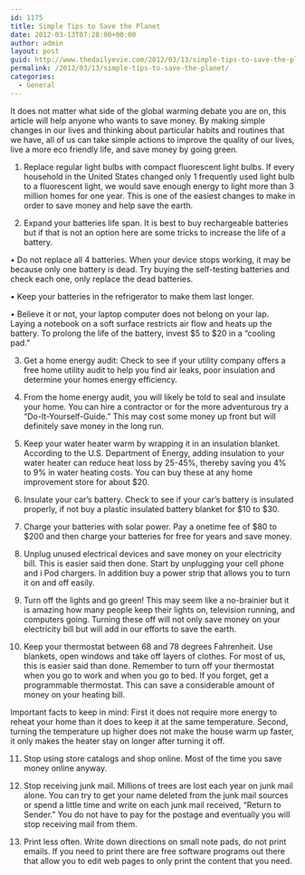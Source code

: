 ```yaml
---
id: 1175
title: Simple Tips to Save the Planet
date: 2012-03-13T07:28:00+00:00
author: admin
layout: post
guid: http://www.thedailyevie.com/2012/03/13/simple-tips-to-save-the-planet/
permalink: /2012/03/13/simple-tips-to-save-the-planet/
categories:
  - General
---
```

It does not matter what side of the global warming debate you are on, this article will help anyone who wants to save money. By making simple changes in our lives and thinking about particular habits and routines that we have, all of us can take simple actions to improve the quality of our lives, live a more eco friendly life, and save money by going green. 

1. Replace regular light bulbs with compact fluorescent light bulbs. If every household in the United States changed only 1 frequently used light bulb to a fluorescent light, we would save enough energy to light more than 3 million homes for one year. This is one of the easiest changes to make in order to save money and help save the earth.

2. Expand your batteries life span. It is best to buy rechargeable batteries but if that is not an option here are some tricks to increase the life of a battery.
  
• Do not replace all 4 batteries. When your device stops working, it may be because only one battery is dead. Try buying the self-testing batteries and check each one, only replace the dead batteries.
  
• Keep your batteries in the refrigerator to make them last longer.
  
• Believe it or not, your laptop computer does not belong on your lap. Laying a notebook on a soft surface restricts air flow and heats up the battery. To prolong the life of the battery, invest $5 to $20 in a &#8220;cooling pad.&#8221;

3. Get a home energy audit: Check to see if your utility company offers a free home utility audit to help you find air leaks, poor insulation and determine your homes energy efficiency.

4. From the home energy audit, you will likely be told to seal and insulate your home. You can hire a contractor or for the more adventurous try a &#8220;Do-It-Yourself-Guide.&#8221; This may cost some money up front but will definitely save money in the long run.

5. Keep your water heater warm by wrapping it in an insulation blanket. According to the U.S. Department of Energy, adding insulation to your water heater can reduce heat loss by 25-45%, thereby saving you 4% to 9% in water heating costs. You can buy these at any home improvement store for about $20.

6. Insulate your car&#8217;s battery. Check to see if your car&#8217;s battery is insulated properly, if not buy a plastic insulated battery blanket for $10 to $30.

7. Charge your batteries with solar power. Pay a onetime fee of $80 to $200 and then charge your batteries for free for years and save money.

8. Unplug unused electrical devices and save money on your electricity bill. This is easier said then done. Start by unplugging your cell phone and i Pod chargers. In addition buy a power strip that allows you to turn it on and off easily.

9. Turn off the lights and go green! This may seem like a no-brainier but it is amazing how many people keep their lights on, television running, and computers going. Turning these off will not only save money on your electricity bill but will add in our efforts to save the earth.

10. Keep your thermostat between 68 and 78 degrees Fahrenheit. Use blankets, open windows and take off layers of clothes. For most of us, this is easier said than done. Remember to turn off your thermostat when you go to work and when you go to bed. If you forget, get a programmable thermostat. This can save a considerable amount of money on your heating bill.

Important facts to keep in mind: First it does not require more energy to reheat your home than it does to keep it at the same temperature. Second, turning the temperature up higher does not make the house warm up faster, it only makes the heater stay on longer after turning it off.

11. Stop using store catalogs and shop online. Most of the time you save money online anyway.

12. Stop receiving junk mail. Millions of trees are lost each year on junk mail alone. You can try to get your name deleted from the junk mail sources or spend a little time and write on each junk mail received, &#8220;Return to Sender.&#8221; You do not have to pay for the postage and eventually you will stop receiving mail from them.

13. Print less often. Write down directions on small note pads, do not print emails. If you need to print there are free software programs out there that allow you to edit web pages to only print the content that you need.